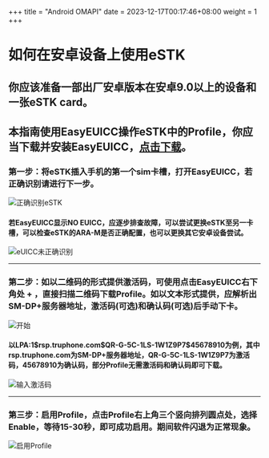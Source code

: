 +++
title = "Android OMAPI"
date =  2023-12-17T00:17:46+08:00
weight = 1
+++

# 如何在安卓设备上使用eSTK
## 你应该准备一部出厂安卓版本在安卓9.0以上的设备和一张eSTK card。
## 本指南使用**EasyEUICC**操作**eSTK**中的Profile，你应当下载并安装**EasyEUICC**，[点击下载](https://gitea.angry.im/PeterCxy/OpenEUICC/releases/download/unpriv-beta02/app-unpriv-release.apk)。

### 第一步：将eSTK插入手机的第一个sim卡槽，打开**EasyEUICC**，若正确识别请进行下一步。
![正确识别eSTK](iRN4YbCGpLw6dEG2.jpeg)
#### 若EasyEUICC显示NO EUICC，应逐步排查故障，可以尝试更换eSTK至另一卡槽，可以检查eSTK的ARA-M是否正确配置，也可以更换其它安卓设备尝试。
![eUICC未正确识别](105Gn9EKMqnkEPNn.jpeg)
***
### 第二步：如以二维码的形式提供激活码，可使用点击EasyEUICC右下角处 **+** ，直接扫描二维码下载Profile。如以文本形式提供，应解析出SM-DP+服务器地址，激活码(可选)和确认码(可选)后手动下卡。
![开始](lOKzQ0rwPEFrJCCF.jpeg)

#### 以LPA:1\$rsp.truphone.com$QR-G-5C-1LS-1W1Z9P7\$45678910为例，其中**rsp.truphone.com**为SM-DP+服务器地址，QR-G-5C-1LS-1W1Z9P7为激活码，45678910为确认码，部分Profile无需激活码和确认码即可下载。
![输入激活码](Qf5SLQfIFmXcXLcJ.jpeg)
***
### 第三步：启用Profile，点击Profile右上角三个竖向排列圆点处，选择Enable，等待15-30秒，即可成功启用。期间软件闪退为正常现象。
![启用Profile](VrYDjP5R1BiW73Mn.jpeg)
